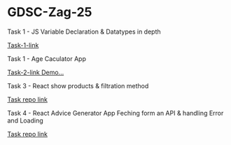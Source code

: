 <h1>GDSC-Zag-25</h1>

<p>Task 1 - JS Variable Declaration & Datatypes in depth</p>
<a href="https://drive.google.com/file/d/1DHpt8UVTvDyM18e2h4k5zZfrcaTaoUtH/view?usp=sharing">Task-1-link</a>

<p>Task 1 - Age Caculator App</p>
<a href="https://emanmohamedsr.github.io/Age-Caculator-App/">Task-2-link Demo...</a>

<p>Task 3 - React show products & filtration method</p>
<a href="https://github.com/emanmohamedsr/GDSC-Zag-25/tree/main/products">Task repo link</a>

<p>Task 4 - React Advice Generator App Feching form an API & handling Error and Loading</p>
<a href="https://github.com/emanmohamedsr/Advice-Generator-App">Task repo link</a>
